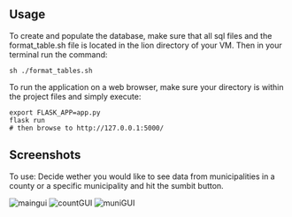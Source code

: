 ## Usage
To create and populate the database, make sure that all sql files and the format_table.sh file is located in the lion directory of your VM. Then in your terminal run the command:

```
sh ./format_tables.sh
```

To run the application on a web browser, make sure your directory is within the project files and simply execute:

```
export FLASK_APP=app.py
flask run
# then browse to http://127.0.0.1:5000/
```

## Screenshots
To use: Decide wether you would like to see data from municipalities in a county or a specific municipality and hit the sumbit button.

![maingui](https://github.com/TCNJ-degoodj/cab-project-9/blob/main/images/Screen%20Shot%202023-04-24%20at%2010.25.05%20PM.png)
![countGUI](https://github.com/TCNJ-degoodj/cab-project-9/blob/main/images/Screen%20Shot%202023-04-24%20at%2010.26.42%20PM.png)
![muniGUI](https://github.com/TCNJ-degoodj/cab-project-9/blob/12dbbc22abb29412df393afe9ab5323e4b902780/images/Screenshot%20at%202023-05-01%2018-16-37.png)

